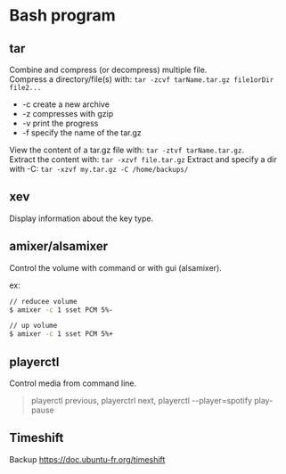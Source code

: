 # Bash program

## tar

Combine and compress (or decompress) multiple file.  
Compress a directory/file(s) with: `tar -zcvf tarName.tar.gz file1orDir file2...`

- -c create a new archive
- -z compresses with gzip
- -v print the progress
- -f specify the name of the tar.gz

View the content of a tar.gz file with: `tar -ztvf tarName.tar.gz`.  
Extract the content with: `tar -xzvf file.tar.gz`
Extract and specify a dir with -C: `tar -xzvf my.tar.gz -C /home/backups/`

## xev

Display information about the key type.

## amixer/alsamixer

Control the volume with command or with gui (alsamixer).

ex:

```bash
// reducee volume
$ amixer -c 1 sset PCM 5%-

// up volume
$ amixer -c 1 sset PCM 5%+
```

## playerctl

Control media from command line.

>playerctl previous, playerctrl next, playerctl --player=spotify play-pause

## Timeshift

Backup https://doc.ubuntu-fr.org/timeshift
